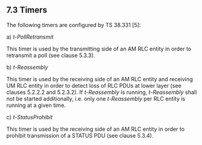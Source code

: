 ## 7.3 Timers

The following timers are configured by TS 38.331 \[5\]:

a\) *t-PollRetransmit*

This timer is used by the transmitting side of an AM RLC entity in order
to retransmit a poll (see clause 5.3.3).

b\) *t-Reassembly*

This timer is used by the receiving side of an AM RLC entity and
receiving UM RLC entity in order to detect loss of RLC PDUs at lower
layer (see clauses 5.2.2.2 and 5.2.3.2). If *t-Reassembly* is running,
*t-Reassembly* shall not be started additionally, i.e. only one
*t-Reassembly* per RLC entity is running at a given time.

c\) *t-StatusProhibit*

This timer is used by the receiving side of an AM RLC entity in order to
prohibit transmission of a STATUS PDU (see clause 5.3.4).